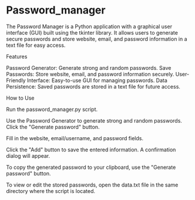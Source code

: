 # Password_manager

The Password Manager is a Python application with a graphical user interface (GUI) built using the tkinter library. It allows users to generate secure passwords and store website, email, and password information in a text file for easy access.

Features


Password Generator: Generate strong and random passwords.
Save Passwords: Store website, email, and password information securely.
User-Friendly Interface: Easy-to-use GUI for managing passwords.
Data Persistence: Saved passwords are stored in a text file for future access.


How to Use


Run the password_manager.py script.

Use the Password Generator to generate strong and random passwords. Click the "Generate password" button.

Fill in the website, email/username, and password fields.

Click the "Add" button to save the entered information. A confirmation dialog will appear.

To copy the generated password to your clipboard, use the "Generate password" button.

To view or edit the stored passwords, open the data.txt file in the same directory where the script is located.
